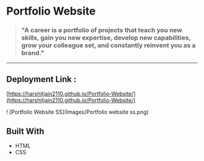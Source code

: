 # Portfolio Website
>### "A career is a portfolio of projects that teach you new skills, gain you new expertise, develop new capabilities, grow your colleague set, and constantly reinvent you as a brand."
***
## Deployment Link : 
[https://harshitjain2110.github.io/Portfolio-Website/](https://harshitjain2110.github.io/Portfolio-Website/)

! [Portfolio Website SS](Images/Portfolio website ss.png)

## Built With
* HTML
* CSS
